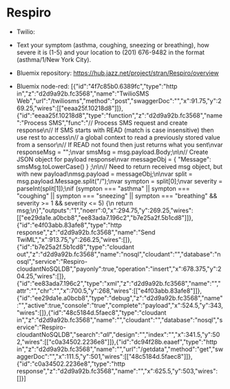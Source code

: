 # Respiro

- Twilio:
- Text your symptom (asthma, coughing, sneezing or breathing), how severe it is (1-5) and your location to (201) 676-9482 in the format (asthma/1/New York City).

- Bluemix repository: https://hub.jazz.net/project/stran/Respiro/overview

- Bluemix node-red:
[{"id":"4f7c85b0.6389fc","type":"http in","z":"d2d9a92b.fc3568","name":"TwilioSMS Web","url":"/twiliosms","method":"post","swaggerDoc":"","x":91.75,"y":269.25,"wires":[["eeaa25f.10218d8"]]},{"id":"eeaa25f.10218d8","type":"function","z":"d2d9a92b.fc3568","name":"Process SMS","func":"// Process SMS request and create response\n// If SMS starts with READ (match is case insensitive) then use rest to access\n// a global context to read a previously stored value from a sensor\n// If READ not found then just returns what you sent\nvar responseMsg = \"\";\nvar smsMsg = msg.payload.Body;\n\n// Create JSON object for payload response\nvar messageObj = { \"Message\": smsMsg.toLowerCase() } ;\n\n// Need to return received msg object, but with new payload\nmsg.payload = messageObj;\n\nvar split = msg.payload.Message.split(\"/\");\nvar sympton = split[0];\nvar severity = parseInt(split[1]);\nif (sympton === \"asthma\" || sympton === \"coughing\" || sympton === \"sneezing\" || sympton === \"breathing\" && severity >= 1 && severity <= 5) {\n    return msg;\n}","outputs":"1","noerr":0,"x":294.75,"y":269.25,"wires":[["ee29da1e.a0bcb8","ee83ada7.196c2","b7e25a2f.5b1cd8"]]},{"id":"e4f03abb.83afe8","type":"http response","z":"d2d9a92b.fc3568","name":"Send TwiML","x":913.75,"y":266.25,"wires":[]},{"id":"b7e25a2f.5b1cd8","type":"cloudant out","z":"d2d9a92b.fc3568","name":"nosql","cloudant":"","database":"nosql","service":"Respiro-cloudantNoSQLDB","payonly":true,"operation":"insert","x":678.375,"y":204.25,"wires":[]},{"id":"ee83ada7.196c2","type":"xml","z":"d2d9a92b.fc3568","name":"","attr":"","chr":"","x":700.5,"y":268,"wires":[["e4f03abb.83afe8"]]},{"id":"ee29da1e.a0bcb8","type":"debug","z":"d2d9a92b.fc3568","name":"","active":true,"console":"true","complete":"payload","x":524.5,"y":343,"wires":[]},{"id":"48c5184d.5faec8","type":"cloudant in","z":"d2d9a92b.fc3568","name":"","cloudant":"","database":"nosql","service":"Respiro-cloudantNoSQLDB","search":"_all_","design":"","index":"","x":341.5,"y":502,"wires":[["c0a34502.2236e8"]]},{"id":"dc94f28b.eaaef","type":"http in","z":"d2d9a92b.fc3568","name":"","url":"/getdata","method":"get","swaggerDoc":"","x":111.5,"y":501,"wires":[["48c5184d.5faec8"]]},{"id":"c0a34502.2236e8","type":"http response","z":"d2d9a92b.fc3568","name":"","x":625.5,"y":503,"wires":[]}]
